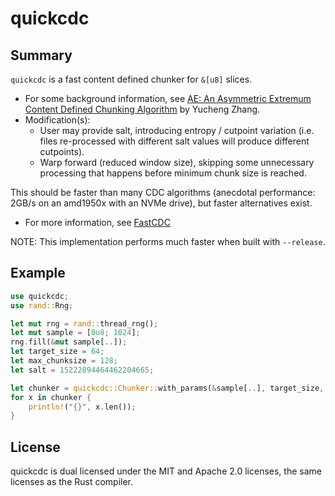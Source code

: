 # quickcdc
## Summary
`quickcdc` is a fast content defined chunker for `&[u8]` slices.
* For some background information, see [AE: An Asymmetric Extremum Content Defined Chunking Algorithm](https://ieeexplore.ieee.org/document/7218510) by Yucheng Zhang.
* Modification(s):
  * User may provide salt, introducing entropy / cutpoint variation (i.e. files re-processed with different salt values will produce different cutpoints).
  * Warp forward (reduced window size), skipping some unnecessary processing that happens before minimum chunk size is reached.

This should be faster than many CDC algorithms (anecdotal performance: 2GB/s on an amd1950x with an NVMe drive), but faster alternatives exist.
* For more information, see [FastCDC](https://www.usenix.org/system/files/conference/atc16/atc16-paper-xia.pdf)

NOTE: This implementation performs much faster when built with `--release`.

## Example
```rust
use quickcdc;
use rand::Rng;

let mut rng = rand::thread_rng();
let mut sample = [0u8; 1024];
rng.fill(&mut sample[..]);
let target_size = 64;
let max_chunksize = 128;
let salt = 15222894464462204665;

let chunker = quickcdc::Chunker::with_params(&sample[..], target_size, max_chunksize, salt).unwrap();
for x in chunker {
    println!("{}", x.len());
}
```

## License
quickcdc is dual licensed under the MIT and Apache 2.0 licenses, the same licenses as the Rust compiler.
